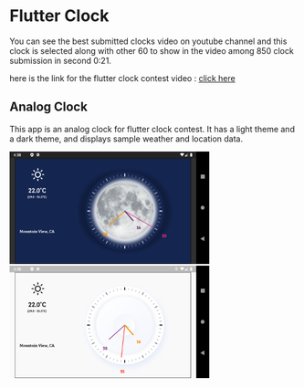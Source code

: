 # Flutter Clock

You can see the best submitted clocks video on youtube channel and this clock is selected along with other 60 to show in the video among 850 clock submission in second 0:21.

here is the link for the flutter clock contest video : [click here][ytb]

## Analog Clock

This app is an analog clock for flutter clock contest.
It has a light theme and a dark theme, and displays sample weather and location data.

<img src='analog_clock/analog_dark.png' width='350'>

<img src='analog_clock/analog_light.png' width='350'>


[ytb]: <https://www.youtube.com/watch?v=PaPUkxYHDUw>
